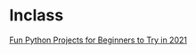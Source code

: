 # Inclass
[Fun Python Projects for Beginners to Try in 2021](https://careerkarma.com/blog/python-projects-beginners/)<br>
